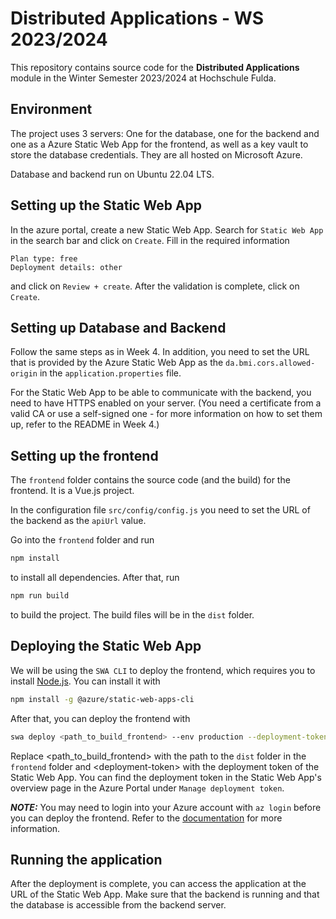 # Distributed Applications - WS 2023/2024
This repository contains source code for the **Distributed Applications** module in the Winter Semester 2023/2024 at Hochschule Fulda.

## Environment

The project uses 3 servers: One for the database, one for the backend and one as a Azure Static Web App for the frontend, as well as a key vault to store the database credentials. They are all hosted on Microsoft Azure.

Database and backend run on Ubuntu 22.04 LTS.

## Setting up the Static Web App

In the azure portal, create a new Static Web App. Search for `Static Web App` in the search bar and click on `Create`. Fill in the required information 
```
Plan type: free
Deployment details: other
```
and click on `Review + create`. After the validation is complete, click on `Create`.

## Setting up Database and Backend

Follow the same steps as in Week 4.
In addition, you need to set the URL that is provided by the Azure Static Web App as the `da.bmi.cors.allowed-origin` in the `application.properties` file.

For the Static Web App to be able to communicate with the backend, you need to have HTTPS enabled on your server. (You need a certificate from a valid CA or use a self-signed one - for more information on how to set them up, refer to the README in Week 4.)

## Setting up the frontend

The `frontend` folder contains the source code (and the build) for the frontend. It is a Vue.js project.

In the configuration file `src/config/config.js` you need to set the URL of the backend as the `apiUrl` value.

Go into the `frontend` folder and run 
```bash
npm install
```
to install all dependencies. After that, run
```bash
npm run build
``` 
to build the project. The build files will be in the `dist` folder.

## Deploying the Static Web App

We will be using the `SWA CLI` to deploy the frontend, which requires you to install [Node.js](https://nodejs.org/en). You can install it with

```bash
npm install -g @azure/static-web-apps-cli
```

After that, you can deploy the frontend with

```bash
swa deploy <path_to_build_frontend> --env production --deployment-token <deployment-token>
```
Replace \<path_to_build_frontend\> with the path to the `dist` folder in the `frontend` folder and \<deployment-token\> with the deployment token of the Static Web App. You can find the deployment token in the Static Web App's overview page in the Azure Portal under `Manage deployment token`.

**_NOTE:_** You may need to login into your Azure account with `az login` before you can deploy the frontend. Refer to the [documentation](https://docs.microsoft.com/en-us/cli/azure/install-azure-cli) for more information.

## Running the application

After the deployment is complete, you can access the application at the URL of the Static Web App.
Make sure that the backend is running and that the database is accessible from the backend server.